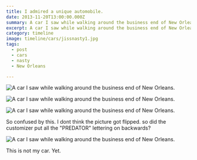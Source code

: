 ```yaml
---
title: I admired a unique automobile.
date: 2013-11-20T13:00:00.000Z
summary: A car I saw while walking around the business end of New Orleans.
excerpt: A car I saw while walking around the business end of New Orleans.
category: timeline
image: timeline/cars/jissnasty1.jpg
tags:
  - post
  - cars
  - nasty
  - New Orleans

---
```


![A car I saw while walking around the business end of New Orleans.](/static/img/timeline/cars/jissnasty1.jpg "A car I saw while walking around the business end of New Orleans.")

![A car I saw while walking around the business end of New Orleans.](/static/img/timeline/cars/jissnasty2.jpg "A car I saw while walking around the business end of New Orleans.")

![A car I saw while walking around the business end of New Orleans.](/static/img/timeline/cars/jissnasty3.jpg "A car I saw while walking around the business end of New Orleans.")
<figcaption>So confused by this. I dont think the picture got flipped. so did the customizer put all the "PREDATOR" lettering on backwards?</figcaption>

![A car I saw while walking around the business end of New Orleans.](/static/img/timeline/cars/jissnasty4.jpg "A car I saw while walking around the business end of New Orleans.")

This is not my car. Yet.